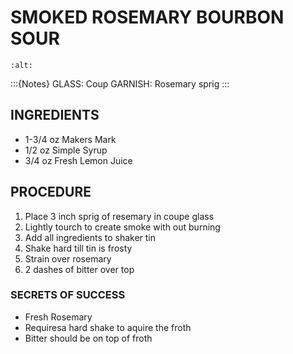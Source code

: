 # SMOKED ROSEMARY BOURBON SOUR


```{image} ../images/
:alt: 
```

:::{Notes}
GLASS: Coup
GARNISH: Rosemary sprig
:::

## INGREDIENTS
* 1-3/4 oz   Makers Mark
* 1/2 oz    Simple Syrup
* 3/4 oz   Fresh Lemon Juice

## PROCEDURE
1. Place 3 inch sprig of resemary in coupe glass
2. Lightly tourch to create smoke with out burning
3. Add all ingredients to shaker tin
4. Shake hard till tin is frosty
5. Strain over rosemary
6. 2 dashes of bitter over top

### SECRETS OF SUCCESS
* Fresh Rosemary
* Requiresa hard shake to aquire the froth
* Bitter should be on top of froth
